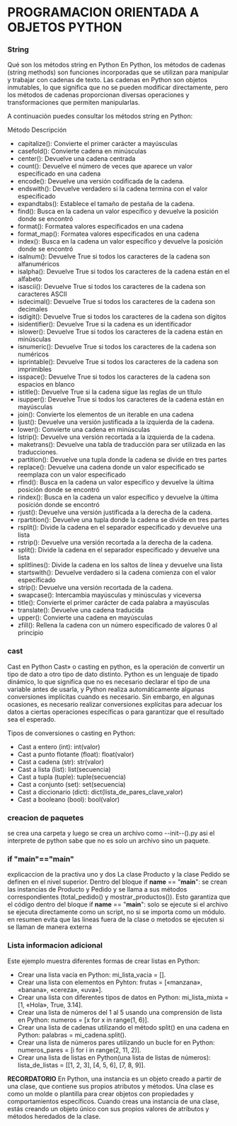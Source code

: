 # PROGRAMACION ORIENTADA A OBJETOS PYTHON

### String
Qué son los métodos string en Python
En Python, los métodos de cadenas (string methods) son funciones incorporadas que se utilizan para manipular y trabajar con cadenas de texto. Las cadenas en Python son objetos inmutables, lo que significa que no se pueden modificar directamente, pero los métodos de cadenas proporcionan diversas operaciones y transformaciones que permiten manipularlas.

A continuación puedes consultar los métodos string en Python:

Método	Descripción
- capitalize():	Convierte el primer carácter a mayúsculas
- casefold():	Convierte cadena en minúsculas
- center():	Devuelve una cadena centrada
- count():	Devuelve el número de veces que aparece un valor especificado en una cadena
- encode():	Devuelve una versión codificada de la cadena.
- endswith():	Devuelve verdadero si la cadena termina con el valor especificado
- expandtabs():	Establece el tamaño de pestaña de la cadena.
- find():	Busca en la cadena un valor específico y devuelve la posición donde se encontró
- format():	Formatea valores especificados en una cadena
- format_map():	Formatea valores especificados en una cadena
- index():	Busca en la cadena un valor específico y devuelve la posición donde se encontró
- isalnum():	Devuelve True si todos los caracteres de la cadena son alfanuméricos
- isalpha():	Devuelve True si todos los caracteres de la cadena están en el alfabeto
- isascii():	Devuelve True si todos los caracteres de la cadena son caracteres ASCII
- isdecimal():	Devuelve True si todos los caracteres de la cadena son decimales
- isdigit():	Devuelve True si todos los caracteres de la cadena son dígitos
- isidentifier():	Devuelve True si la cadena es un identificador
- islower():	Devuelve True si todos los caracteres de la cadena están en minúsculas
- isnumeric():	Devuelve True si todos los caracteres de la cadena son numéricos
- isprintable():	Devuelve True si todos los caracteres de la cadena son imprimibles
- isspace():	Devuelve True si todos los caracteres de la cadena son espacios en blanco
- istitle():	Devuelve True si la cadena sigue las reglas de un título
- isupper():	Devuelve True si todos los caracteres de la cadena están en mayúsculas
- join():	Convierte los elementos de un iterable en una cadena
- ljust():	Devuelve una versión justificada a la izquierda de la cadena.
- lower():	Convierte una cadena en minúsculas
- lstrip():	Devuelve una versión recortada a la izquierda de la cadena.
- maketrans():	Devuelve una tabla de traducción para ser utilizada en las traducciones.
- partition():	Devuelve una tupla donde la cadena se divide en tres partes
- replace():	Devuelve una cadena donde un valor especificado se reemplaza con un valor especificado
- rfind():	Busca en la cadena un valor específico y devuelve la última posición donde se encontró
- rindex():	Busca en la cadena un valor específico y devuelve la última posición donde se encontró
- rjust():	Devuelve una versión justificada a la derecha de la cadena.
- rpartition():	Devuelve una tupla donde la cadena se divide en tres partes
- rsplit():	Divide la cadena en el separador especificado y devuelve una lista
- rstrip():	Devuelve una versión recortada a la derecha de la cadena.
- split():	Divide la cadena en el separador especificado y devuelve una lista
- splitlines():	Divide la cadena en los saltos de línea y devuelve una lista
- startswith():	Devuelve verdadero si la cadena comienza con el valor especificado
- strip():	Devuelve una versión recortada de la cadena.
- swapcase():	Intercambia mayúsculas y minúsculas y viceversa
- title():	Convierte el primer carácter de cada palabra a mayúsculas
- translate():	Devuelve una cadena traducida
- upper():	Convierte una cadena en mayúsculas
- zfill():	Rellena la cadena con un número especificado de valores 0 al principio

### cast 
Cast en Python
Cast» o casting en python, es la operación de convertir un tipo de dato a otro tipo de dato distinto. Python es un lenguaje de tipado dinámico, lo que significa que no es necesario declarar el tipo de una variable antes de usarla, y Python realiza automáticamente algunas conversiones implícitas cuando es necesario. Sin embargo, en algunas ocasiones, es necesario realizar conversiones explícitas para adecuar los datos a ciertas operaciones específicas o para garantizar que el resultado sea el esperado.

Tipos de conversiones o casting en Python:

- Cast a entero (int): int(valor)
- Cast a punto flotante (float): float(valor)
- Cast a cadena (str): str(valor)
- Cast a lista (list): list(secuencia)
- Cast a tupla (tuple): tuple(secuencia)
- Cast a conjunto (set): set(secuencia)
- Cast a diccionario (dict): dict(lista_de_pares_clave_valor)
- Cast a booleano (bool): bool(valor)

### creacion de paquetes
se crea una carpeta y luego se crea un archivo como
--init--().py asi el interprete de python sabe que no es solo un archivo
sino un paquete.

### if "__main__"=="__main__"
explicaccion de la practiva uno y dos
La clase Producto y la clase Pedido se definen en el nivel superior.
Dentro del bloque if __name__ == "__main__": se crean las instancias de Producto y Pedido y se llama a sus métodos correspondientes (total_pedido() y mostrar_productos()).
Esto garantiza que el código dentro del bloque if __name__ == "__main__": solo se ejecute si el archivo se ejecuta directamente como un script, no si se importa como un módulo.
en resumen evita que las lineas fuera de la clase o metodos se ejecuten si se llaman de manera externa

### Lista informacion adicional
Este ejemplo muestra diferentes formas de crear listas en Python:

- Crear una lista vacía en Python: mi_lista_vacia = [].
- Crear una lista con elementos en Pyhton: frutas = [«manzana», «banana», «cereza», «uva»].
- Crear una lista con diferentes tipos de datos en Python: mi_lista_mixta = [1, «Hola», True, 3.14].
- Crear una lista de números del 1 al 5 usando una comprensión de lista en Python: numeros = [x for x in range(1, 6)].
- Crear una lista de cadenas utilizando el método split() en una cadena en Python: palabras = mi_cadena.split().
- Crear una lista de números pares utilizando un bucle for en Python: numeros_pares = [i for i in range(2, 11, 2)].
- Crear una lista de listas en Python(una lista de listas de números): lista_de_listas = [[1, 2, 3], [4, 5, 6], [7, 8, 9]].

__RECORDATORIO__
En Python, una instancia es un objeto creado a partir de una clase, que contiene sus propios atributos y métodos. 
Una clase es como un molde o plantilla para crear objetos con propiedades y comportamientos específicos. 
Cuando creas una instancia de una clase, estás creando un objeto único con sus propios valores de atributos y métodos heredados de la clase.